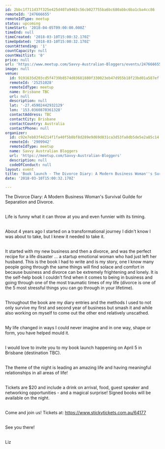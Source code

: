 ```yaml
---
id: 2bbc1f711d37f325e425d407a9463c56cb027755ba6bc680abbc6ba1cba4cc86
remoteId: '247666655'
remoteIdType: meetup
status: upcoming
timeStart: '2018-04-05T09:00:00.000Z'
timeEnd: null
timeCreated: '2018-03-10T15:00:32.170Z'
timeUpdated: '2018-03-10T15:00:32.170Z'
countAttending: '1'
countCapacity: null
countWaitlist: '0'
price: null
url: 'https://www.meetup.com/Savvy-Australian-Bloggers/events/247666655/'
image: null
venue:
  id: 9191635d203cd5f4739b8574d03681880f330023eb47d955b18f23bd01a587ef
  remoteId: '25251028'
  remoteIdType: meetup
  name: Brisbane TBC
  url: null
  description: null
  lat: '-27.45902442932129'
  lon: '153.0360870361328'
  contactAddress: TBC
  contactCity: Brisbane
  contactCountry: Australia
  contactPhone: null
organizer:
  id: c92e7eb83f4d214f1fa40f5b8bf8d289e9d69d031ca3d53fa8db5de5e2a85c14
  remoteId: '2909942'
  remoteIdType: meetup
  name: Savvy Australian Bloggers
  url: 'https://meetup.com/Savvy-Australian-Bloggers'
  description: null
  codeOfConduct: null
layout: event
title: 'Book launch - The Divorce Diary: A Modern Business Woman''s Survival Guide'
date: '2018-03-10T15:00:32.170Z'

---
```

<p>The Divorce Diary: A Modern Business Woman's Survival Guilde for Separation and Divorce.</p> <p><br/>Life is funny what it can throw at you and even funnier with its timing.</p> <p><br/>About 4 years ago I started on a transformational journey I didn't know I was about to take, but I knew it needed to take it.</p> <p><br/>It started with my new business and then a divorce, and was the perfect recipe for a life disaster ... a startup emotional woman who had just left her husband. This is the book I had to write and is my story, one I know many people going through the same things will find solace and comfort in because business and divorce can be extremely frightening and lonely. It is the self-help book I couldn't find when it comes to being in business and going through one of the most traumatic times of my life (divorce is one of the 5 most stressful things you can go through in your lifetime).</p> <p><br/>Throughout the book are my diary entries and the methods I used to not only survive my first and second year of business but smash it and while also working on myself to come out the other end relatively unscathed.</p> <p><br/>My life changed in ways I could never imagine and in one way, shape or form, you have helped mould it.</p> <p><br/>I would love to invite you to my book launch happening on April 5 in Brisbane (destination TBC).</p> <p><br/>The theme of the night is leading an amazing life and having meaningful relationships in all areas of life!</p> <p><br/>Tickets are $20 and include a drink on arrival, food, guest speaker and networking opportunities - and a magical surprise! Signed books will be available on the night.</p> <p><br/>Come and join us! Tickets at: <a href="https://www.stickytickets.com.au/64177" class="linkified">https://www.stickytickets.com.au/64177</a></p> <p><br/>See you there!</p> <p><br/>Liz</p>
